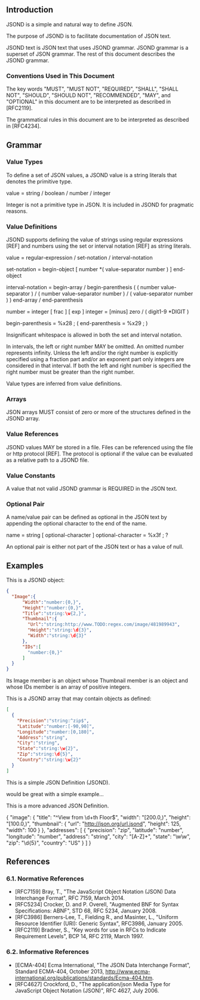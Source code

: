 ## Introduction

JSOND is a simple and natural way to define JSON.

The purpose of JSOND is to facilitate documentation of JSON text.

JSOND text is JSON text that uses JSOND grammar. JSOND grammar is a superset of JSON grammar. The rest of this document describes the JSOND grammar.

### Conventions Used in This Document

The key words "MUST", "MUST NOT", "REQUIRED", "SHALL", "SHALL NOT", "SHOULD", "SHOULD NOT", "RECOMMENDED", "MAY", and "OPTIONAL" in this document are to be interpreted as described in [RFC2119].

The grammatical rules in this document are to be interpreted as described in [RFC4234].

## Grammar

### Value Types

To define a set of JSON values, a JSOND value is a string literals that denotes the primitive type.

value = string / boolean / number / integer

Integer is not a primitive type in JSON. It is included in JSOND for pragmatic reasons.

### Value Definitions

JSOND supports defining the value of strings using regular expressions [REF] and numbers using the set or interval notation [REF] as string literals.

value = regular-expression / set-notation / interval-notation

set-notation = begin-object [ number *( value-separator number ) ] end-object

interval-notation = begin-array / begin-parenthesis ( ( number value-separator ) / ( number value-separator number ) / ( value-separator number ) ) end-array / end-parenthesis

number = integer [ frac ] [ exp ]
integer = [minus] zero / ( digit1-9 *DIGIT )

begin-parenthesis = %x28 ; (
end-parenthesis = %x29	 ; )

Insignificant whitespace is allowed in both the set and interval notation.

In intervals, the left or right number MAY be omitted. An omitted number represents infinity. Unless the left and/or the right number is explicitly specified using a fraction part and/or an exponent part only integers are considered in that interval. If both the left and right number is specified the right number must be greater than the right number.

Value types are inferred from value definitions.

### Arrays

JSON arrays MUST consist of zero or more of the structures defined in the JSOND array.

### Value References

JSOND values MAY be stored in a file. Files can be referenced using the file or http protocol [REF]. The protocol is optional if the value can be evaluated as a relative path to a JSOND file.

### Value Constants

A value that not valid JSOND grammar is REQUIRED in the JSON text.

### Optional Pair

A name/value pair can be defined as optional in the JSON text by appending the optional character to the end of the name.

name = string [ optional-character ]
optional-character = %x3f ; ?

An optional pair is either not part of the JSON text or has a value of null.

## Examples

This is a JSOND object:

```json
{
  "Image":{
      "Width":"number:{0,}",
      "Height":"number:{0,}",
      "Title":"string:\w{2,}",
      "Thumbnail":{
        "Url":"string:http://www.TODO:regex.com/image/481989943",
        "Height":"string:\d{3}",
        "Width":"string:\d{3}"
      },
      "IDs":[
        "number:{0,}"
      ]
  }
}
```

Its Image member is an object whose Thumbnail member is an object and whose IDs member is an array of positive integers.

This is a JSOND array that may contain objects as defined:

```json
[
  {
    "Precision":"string:^zip$",
    "Latitude":"number:[-90,90]",
    "Longitude":"number:[0,180]",
    "Address":"string",
    "City":"string",
    "State":"string:\w{2}",
    "Zip":"string:\d{5}",
    "Country":"string:\w{2}"
  }
]
```

This is a simple JSON Definition (JSOND).

would be great with a simple example...

This is a more advanced JSON Definition.

{
  "image": {
    "title":    "^View from \d+th Floor$",
    "width":    "[200.0,)",
    "height":   "[100.0,)",
    "thumbnail": {
      "url":    "http://json.org/url.jsond",
      "height": 125,
      "width":  100
    }
  },
  "addresses": [
    {
      "precision": "zip",
      "latitude":  "number",
      "longitude": "number",
      "address":   "string",
      "city":      "[A-Z]+",
      "state":     "\w\w",
      "zip":       "\d{5}",
      "country":   "US"
    }
  ]
}

## References

### 6.1.  Normative References

- [RFC7159]  Bray, T., "The JavaScript Object Notation (JSON) Data Interchange Format", RFC 7159, March 2014.
- [RFC5234]  Crocker, D. and P. Overell, "Augmented BNF for Syntax Specifications: ABNF", STD 68, RFC 5234, January 2008.
- [RFC3986]  Berners-Lee, T., Fielding R., and Masinter, L., "Uniform Resource Identifier (URI): Generic Syntax", RFC3986, January 2005.
- [RFC2119]  Bradner, S., "Key words for use in RFCs to Indicate Requirement Levels", BCP 14, RFC 2119, March 1997.

### 6.2.  Informative References

- [ECMA-404]  Ecma International, "The JSON Data Interchange Format", Standard ECMA-404, October 2013, <http://www.ecma-international.org/publications/standards/Ecma-404.htm>.
- [RFC4627]  Crockford, D., "The application/json Media Type for JavaScript Object Notation (JSON)", RFC 4627, July 2006.
